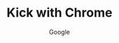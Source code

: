 ---
title: 'Kick with Chrome'
author: Google
project_image_path: '/images/gallery/kick-with-chrome.jpeg'
external_url: 'https://kickwithchrome.withgoogle.com/en-US/#/'
---